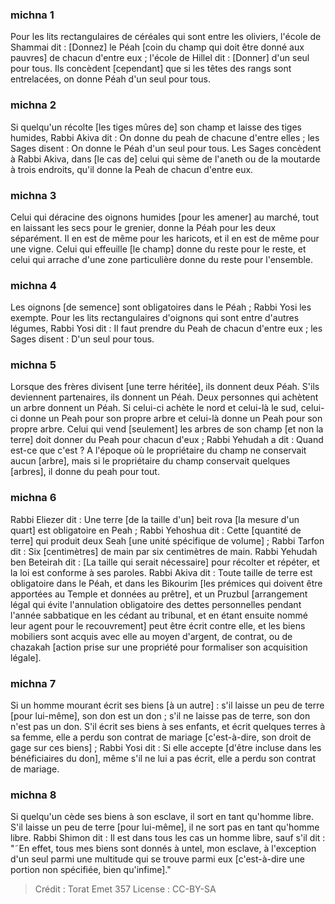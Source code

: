 
### michna 1
Pour les lits rectangulaires de céréales qui sont entre les oliviers, l'école de Shammai dit : [Donnez] le Péah [coin du champ qui doit être donné aux pauvres] de chacun d'entre eux ; l'école de Hillel dit : [Donner] d'un seul pour tous. Ils concèdent [cependant] que si les têtes des rangs sont entrelacées, on donne Péah d'un seul pour tous.

### michna 2
Si quelqu'un récolte [les tiges mûres de] son champ et laisse des tiges humides, Rabbi Akiva dit : On donne du peah de chacune d'entre elles ; les Sages disent : On donne le Péah d'un seul pour tous. Les Sages concèdent à Rabbi Akiva, dans [le cas de] celui qui sème de l'aneth ou de la moutarde à trois endroits, qu'il donne la Peah de chacun d'entre eux.

### michna 3
Celui qui déracine des oignons humides [pour les amener] au marché, tout en laissant les secs pour le grenier, donne la Péah pour les deux séparément. Il en est de même pour les haricots, et il en est de même pour une vigne. Celui qui effeuille [le champ] donne du reste pour le reste, et celui qui arrache d'une zone particulière donne du reste pour l'ensemble.

### michna 4
Les oignons [de semence] sont obligatoires dans le Péah ; Rabbi Yosi les exempte. Pour les lits rectangulaires d'oignons qui sont entre d'autres légumes, Rabbi Yosi dit : Il faut prendre du Peah de chacun d'entre eux ; les Sages disent : D'un seul pour tous.

### michna 5
Lorsque des frères divisent [une terre héritée], ils donnent deux Péah. S'ils deviennent partenaires, ils donnent un Péah. Deux personnes qui achètent un arbre donnent un Péah. Si celui-ci achète le nord et celui-là le sud, celui-ci donne un Peah pour son propre arbre et celui-là donne un Peah pour son propre arbre. Celui qui vend [seulement] les arbres de son champ [et non la terre] doit donner du Peah pour chacun d'eux ; Rabbi Yehudah a dit : Quand est-ce que c'est ? A l'époque où le propriétaire du champ ne conservait aucun [arbre], mais si le propriétaire du champ conservait quelques [arbres], il donne du peah pour tout.

### michna 6
Rabbi Eliezer dit : Une terre [de la taille d'un] beit rova [la mesure d'un quart] est obligatoire en Peah ; Rabbi Yehoshua dit : Cette [quantité de terre] qui produit deux Seah [une unité spécifique de volume] ; Rabbi Tarfon dit : Six [centimètres] de main par six centimètres de main. Rabbi Yehudah ben Beteirah dit : [La taille qui serait nécessaire] pour récolter et répéter, et la loi est conforme à ses paroles. Rabbi Akiva dit : Toute taille de terre est obligatoire dans le Péah, et dans les Bikourim [les prémices qui doivent être apportées au Temple et données au prêtre], et un Pruzbul [arrangement légal qui évite l'annulation obligatoire des dettes personnelles pendant l'année sabbatique en les cédant au tribunal, et en étant ensuite nommé leur agent pour le recouvrement] peut être écrit contre elle, et les biens mobiliers sont acquis avec elle au moyen d'argent, de contrat, ou de chazakah [action prise sur une propriété pour formaliser son acquisition légale].

### michna 7
Si un homme mourant écrit ses biens [à un autre] : s'il laisse un peu de terre [pour lui-même], son don est un don ; s'il ne laisse pas de terre, son don n'est pas un don. S'il écrit ses biens à ses enfants, et écrit quelques terres à sa femme, elle a perdu son contrat de mariage [c'est-à-dire, son droit de gage sur ces biens] ; Rabbi Yosi dit : Si elle accepte [d'être incluse dans les bénéficiaires du don], même s'il ne lui a pas écrit, elle a perdu son contrat de mariage.

### michna 8
Si quelqu'un cède ses biens à son esclave, il sort en tant qu'homme libre. S'il laisse un peu de terre [pour lui-même], il ne sort pas en tant qu'homme libre. Rabbi Shimon dit : Il est dans tous les cas un homme libre, sauf s'il dit : "˜En effet, tous mes biens sont donnés à untel, mon esclave, à l'exception d'un seul parmi une multitude qui se trouve parmi eux [c'est-à-dire une portion non spécifiée, bien qu'infime]."

>Crédit : Torat Emet 357
>License : CC-BY-SA 